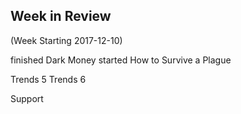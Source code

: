 ## Week in Review

(Week Starting 2017-12-10)

finished Dark Money
started How to Survive a Plague

Trends 5
Trends 6

Support
